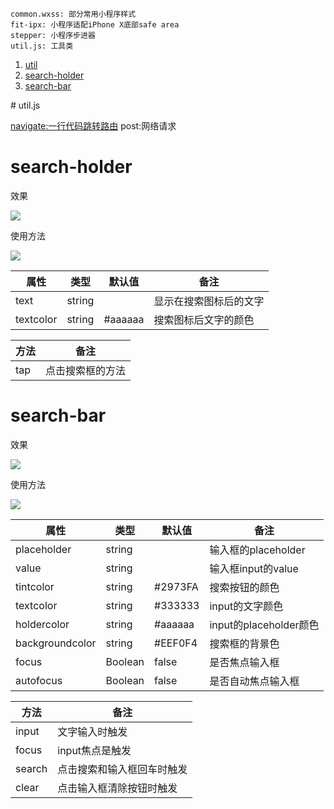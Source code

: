 ```
common.wxss: 部分常用小程序样式
fit-ipx: 小程序适配iPhone X底部safe area
stepper: 小程序步进器
util.js: 工具类
```

1. [util](#util)
2. [search-holder](#search-holder)
3. [search-bar](#search-bar)

<div id="util"></div>
# util.js 

[navigate:一行代码跳转路由](https://www.bihacat.com/detail/18)
post:网络请求

<div id="search-holder"></div>

# search-holder

效果

![](https://img.bihacat.com/components/search-holder/338318AE706059DC0171D3C7E87AAFC6.jpg)

使用方法

![](https://img.bihacat.com/components/search-holder/7499521B9F49E5100B2EA04DDA2F3981.jpg)

|属性|类型|默认值|备注|
|---|---|---|---|
|text|string||显示在搜索图标后的文字|
|textcolor|string|#aaaaaa|搜索图标后文字的颜色|

|方法|备注|
|---|---|
|tap|点击搜索框的方法|

<div id="search-bar"></div>

# search-bar

效果

![](https://img.bihacat.com/components/search-bar/80811583895697_.pic.jpg)

使用方法

![](https://img.bihacat.com/components/search-bar/80801583895697_.pic.jpg)


|属性|类型|默认值|备注|
|---|---|---|---|
|placeholder|string||输入框的placeholder|
|value|string||输入框input的value|
|tintcolor|string|#2973FA|搜索按钮的颜色|
|textcolor|string|#333333|input的文字颜色|
|holdercolor|string|#aaaaaa|input的placeholder颜色|
|backgroundcolor|string|#EEF0F4|搜索框的背景色|
|focus|Boolean|false|是否焦点输入框|
|autofocus|Boolean|false|是否自动焦点输入框|

|方法|备注|
|---|---|
|input|文字输入时触发|
|focus|input焦点是触发|
|search|点击搜索和输入框回车时触发|
|clear|点击输入框清除按钮时触发|
